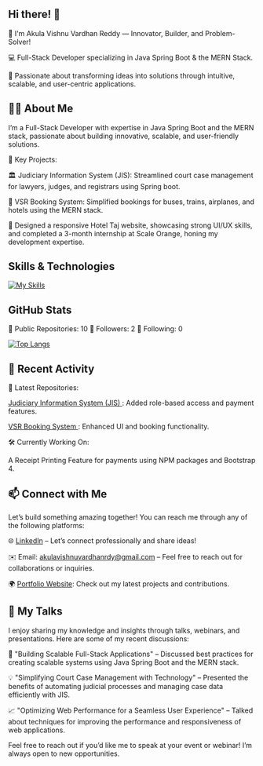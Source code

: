 ## Hi there! 👋

🚀 I'm Akula Vishnu Vardhan Reddy — Innovator, Builder, and Problem-Solver!

💻 Full-Stack Developer specializing in Java Spring Boot & the MERN Stack.

🎯 Passionate about transforming ideas into solutions through intuitive, scalable, and user-centric applications.

## 🙋‍♂️ About Me

I’m a Full-Stack Developer with expertise in Java Spring Boot and the MERN stack, passionate about building innovative, scalable, and user-friendly solutions.

🌟 Key Projects:

🏛 Judiciary Information System (JIS): Streamlined court case management for lawyers, judges, and registrars using Spring boot.

🚌 VSR Booking System: Simplified bookings for buses, trains, airplanes, and hotels using the MERN stack.

🚀 Designed a responsive Hotel Taj website, showcasing strong UI/UX skills, and completed a 3-month internship at Scale Orange, honing my development expertise.

## Skills & Technologies

[![My Skills](https://skillicons.dev/icons?i=js,react,tailwind,bootstrap,html,css,nodejs,vscode,git,github,spring,mysql,mongodb&perline=8)](https://skillicons.dev)

## GitHub Stats
🔹 Public Repositories: 10
🔹 Followers: 2
🔹 Following: 0

[![Top Langs](https://github-readme-stats.vercel.app/api/top-langs/?username=akulavishnuvardhanreddy&layout=compact&theme=dark)](https://github.com/anuraghazra/github-readme-stats)

## 🚀 Recent Activity

📂 Latest Repositories:

[Judiciary Information System (JIS) ](https://github.com/AkulaVishnuVardhanReddy/PACER-Frontend): Added role-based access and payment features.

[VSR Booking System ](https://github.com/AkulaVishnuVardhanReddy/VSR_Frontend): Enhanced UI and booking functionality.

🛠 Currently Working On:

A Receipt Printing Feature for payments using NPM packages and Bootstrap 4.

## 📫 Connect with Me

Let’s build something amazing together! You can reach me through any of the following platforms:

🌐 [LinkedIn](https://www.linkedin.com/in/akulavishnuvardhanreddy/) – Let’s connect professionally and share ideas!

✉️ Email: akulavishnuvardhanrdy@gmail.com – Feel free to reach out for collaborations or inquiries.

🌍 [Portfolio Website](https://vishnu-portfolio-f1bg.onrender.com/): Check out my latest projects and contributions.


## 🎤 My Talks

I enjoy sharing my knowledge and insights through talks, webinars, and presentations. Here are some of my recent discussions:

🚀 "Building Scalable Full-Stack Applications" – Discussed best practices for creating scalable systems using Java Spring Boot and the MERN stack.

💡 "Simplifying Court Case Management with Technology" – Presented the benefits of automating judicial processes and managing case data efficiently with JIS.

📈 "Optimizing Web Performance for a Seamless User Experience" – Talked about techniques for improving the performance and responsiveness of web applications.

Feel free to reach out if you’d like me to speak at your event or webinar! I’m always open to new opportunities.



